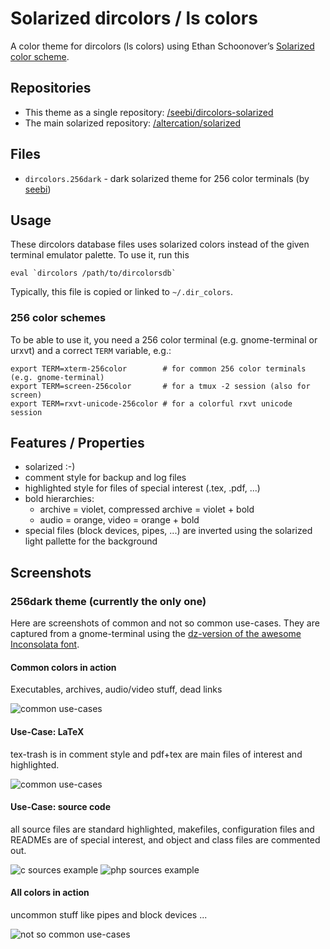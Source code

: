 # Solarized dircolors / ls colors

A color theme for dircolors (ls colors) using Ethan Schoonover’s [Solarized color scheme](http://ethanschoonover.com/solarized).

## Repositories
  * This theme as a single repository: [/seebi/dircolors-solarized](https://github.com/seebi/dircolors-solarized)
  * The main solarized repository: [/altercation/solarized](https://github.com/altercation/solarized)

## Files
  * `dircolors.256dark` - dark solarized theme for 256 color terminals (by [seebi](https://github.com/seebi))

## Usage
These dircolors database files uses solarized colors instead of the given
terminal emulator palette. To use it, run this 

    eval `dircolors /path/to/dircolorsdb`

Typically, this file is copied or linked to `~/.dir_colors`.

### 256 color schemes
To be able to use it, you need a 256 color terminal (e.g. gnome-terminal or
urxvt) and a correct `TERM` variable, e.g.:

    export TERM=xterm-256color        # for common 256 color terminals (e.g. gnome-terminal)
    export TERM=screen-256color       # for a tmux -2 session (also for screen)
    export TERM=rxvt-unicode-256color # for a colorful rxvt unicode session

## Features / Properties
  * solarized :-)
  * comment style for backup and log files
  * highlighted style for files of special interest (.tex, .pdf, ...)
  * bold hierarchies:
    * archive = violet, compressed archive = violet + bold
    * audio = orange, video = orange + bold
  * special files (block devices, pipes, ...) are inverted using the
    solarized light pallette for the background

## Screenshots

### 256dark theme (currently the only one)
Here are screenshots of common and not so common use-cases.
They are captured from a gnome-terminal using the [dz-version of the awesome Inconsolata font](http://nodnod.net/2009/feb/12/adding-straight-single-and-double-quotes-inconsola/).

#### Common colors in action
Executables, archives, audio/video stuff, dead links

![common use-cases](https://github.com/seebi/dircolors-solarized/raw/master/screenshots/256dark-common.png)

#### Use-Case: LaTeX
tex-trash is in comment style and pdf+tex are main files of interest and
highlighted.

![common use-cases](https://github.com/seebi/dircolors-solarized/raw/master/screenshots/256dark-latex.png)

#### Use-Case: source code
all source files are standard highlighted, makefiles, configuration files and READMEs
are of special interest, and object and class files are commented out.

![c sources example](https://github.com/seebi/dircolors-solarized/raw/master/screenshots/256dark-sources-c.png)
![php sources example](https://github.com/seebi/dircolors-solarized/raw/master/screenshots/256dark-sources-php.png)



#### All colors in action
uncommon stuff like pipes and block devices ...

![not so common use-cases](https://github.com/seebi/dircolors-solarized/raw/master/screenshots/256dark-all.png)


